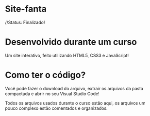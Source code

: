 # Site-fanta

//Status: Finalizado!

# Desenvolvido durante um curso
Um site interativo, feito utilizando HTML5, CSS3 e JavaScript!

# Como ter o código?
Você pode fazer o download do arquivo, extrair os arquivos da pasta compactada e abrir no seu Visual Studio Code!

Todos os arquivos usados durante o curso estão aqui, os arquivos um pouco complexo estão comentados e organizados.
